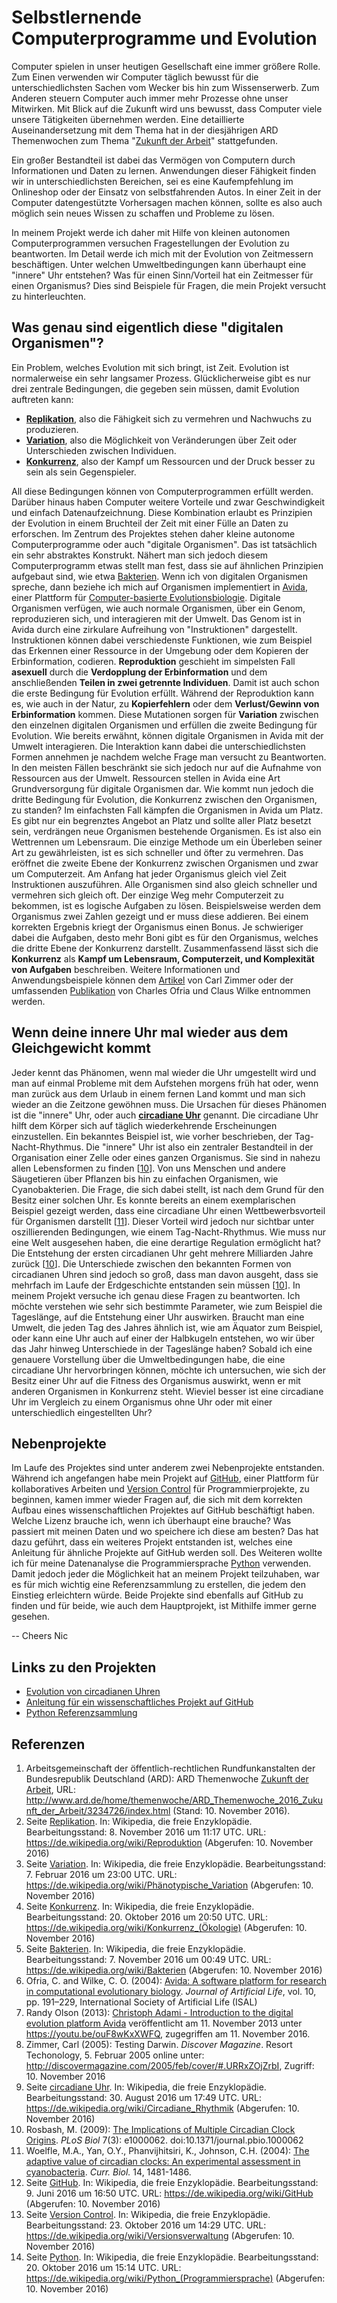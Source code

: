 # Selbstlernende Computerprogramme und Evolution

Computer spielen in unser heutigen Gesellschaft eine immer größere Rolle. Zum Einen verwenden wir Computer täglich bewusst für die unterschiedlichsten Sachen vom Wecker bis hin zum Wissenserwerb. Zum Anderen steuern Computer auch immer mehr Prozesse ohne unser Mitwirken. Mit Blick auf die Zukunft wird uns bewusst, dass Computer viele unsere Tätigkeiten übernehmen werden. Eine detaillierte Auseinandersetzung mit dem Thema hat in der diesjährigen ARD Themenwochen zum Thema "[Zukunft der Arbeit](http://www.ard.de/home/themenwoche/ARD_Themenwoche_2016_Zukunft_der_Arbeit/3234726/index.html)" stattgefunden.

Ein großer Bestandteil ist dabei das Vermögen von Computern durch Informationen und Daten zu lernen. Anwendungen dieser Fähigkeit finden wir in unterschiedlichsten Bereichen, sei es eine Kaufempfehlung im Onlineshop oder der Einsatz von selbstfahrenden Autos. In einer Zeit in der Computer datengestützte Vorhersagen machen können, sollte es also auch möglich sein neues Wissen zu schaffen und Probleme zu lösen.

In meinem Projekt werde ich daher mit Hilfe von kleinen autonomen Computerprogrammen versuchen Fragestellungen der Evolution zu beantworten. Im Detail werde ich mich mit der Evolution von Zeitmessern beschäftigen. Unter welchen Umweltbedingungen kann überhaupt eine "innere" Uhr entstehen? Was für einen Sinn/Vorteil hat ein Zeitmesser für einen Organismus? Dies sind Beispiele für Fragen, die mein Projekt versucht zu hinterleuchten.

## Was genau sind eigentlich diese "digitalen Organismen"?

Ein Problem, welches Evolution mit sich bringt, ist Zeit. Evolution ist normalerweise ein sehr langsamer Prozess. Glücklicherweise gibt es nur drei zentrale Bedingungen, die gegeben sein müssen, damit Evolution auftreten kann:

* [__Replikation__](https://de.wikipedia.org/wiki/Reproduktion), also die Fähigkeit sich zu vermehren und Nachwuchs zu produzieren.
* [__Variation__](https://de.wikipedia.org/wiki/Phänotypische_Variation), also die Möglichkeit von Veränderungen über Zeit oder Unterschieden zwischen Individuen.
* [__Konkurrenz__](https://de.wikipedia.org/wiki/Konkurrenz_(Ökologie)), also der Kampf um Ressourcen und der Druck besser zu sein als sein Gegenspieler.

All diese Bedingungen können von Computerprogrammen erfüllt werden. Darüber hinaus haben Computer weitere Vorteile und zwar Geschwindigkeit und einfach Datenaufzeichnung. Diese Kombination erlaubt es Prinzipien der Evolution in einem Bruchteil der Zeit mit einer Fülle an Daten zu erforschen.
Im Zentrum des Projektes stehen daher kleine autonome Computerprogramme oder auch "digitale Organismen". Das ist tatsächlich ein sehr abstraktes Konstrukt. Nähert man sich jedoch diesem Computerprogramm etwas stellt man fest, dass sie auf ähnlichen Prinzipien aufgebaut sind, wie etwa [Bakterien](https://de.wikipedia.org/wiki/Bakterien). Wenn ich von digitalen Organismen spreche, dann beziehe ich mich auf Organismen implementiert in [Avida](http://www.ofria.com/pubs/2004OfriaEtAl.pdf), einer Plattform für [Computer-basierte Evolutionsbiologie](https://youtu.be/ouF8wKxXWFQ).
Digitale Organismen verfügen, wie auch normale Organismen, über ein Genom, reproduzieren sich, und interagieren mit der Umwelt. Das Genom ist in Avida durch eine zirkulare Aufreihung von "Instruktionen" dargestellt. Instruktionen können dabei verschiedenste Funktionen, wie zum Beispiel das Erkennen einer Ressource in der Umgebung oder dem Kopieren der Erbinformation, codieren.
__Reproduktion__ geschieht im simpelsten Fall __asexuell__ durch die __Verdopplung der Erbinformation__ und dem anschließenden __Teilen in zwei getrennte Individuen__. Damit ist auch schon die erste Bedingung für Evolution erfüllt.
Während der Reproduktion kann es, wie auch in der Natur, zu __Kopierfehlern__ oder dem __Verlust/Gewinn von Erbinformation__ kommen. Diese Mutationen sorgen für __Variation__ zwischen den einzelnen digitalen Organismen und erfüllen die zweite Bedingung für Evolution.
Wie bereits erwähnt, können digitale Organismen in Avida mit der Umwelt interagieren. Die Interaktion kann dabei die unterschiedlichsten Formen annehmen je nachdem welche Frage man versucht zu Beantworten. In den meisten Fällen beschränkt sie sich jedoch nur auf die Aufnahme von Ressourcen aus der Umwelt. Ressourcen stellen in Avida eine Art Grundversorgung für digitale Organismen dar.
Wie kommt nun jedoch die dritte Bedingung für Evolution, die Konkurrenz zwischen den Organismen, zu standen? Im einfachsten Fall kämpfen die Organismen in Avida um Platz. Es gibt nur ein begrenztes Angebot an Platz und sollte aller Platz besetzt sein, verdrängen neue Organismen bestehende Organismen. Es ist also ein Wettrennen um Lebensraum. Die einzige Methode um ein Überleben seiner Art zu gewährleisten, ist es sich schneller und öfter zu vermehren. Das eröffnet die zweite Ebene der Konkurrenz zwischen Organismen und zwar um Computerzeit. Am Anfang hat jeder Organismus gleich viel Zeit Instruktionen auszuführen. Alle Organismen sind also gleich schneller und vermehren sich gleich oft. Der einzige Weg mehr Computerzeit zu bekommen, ist es logische Aufgaben zu lösen. Beispielsweise werden dem Organismus zwei Zahlen gezeigt und er muss diese addieren. Bei einem korrekten Ergebnis kriegt der Organismus einen Bonus. Je schwieriger dabei die Aufgaben, desto mehr Boni gibt es für den Organismus, welches die dritte Ebene der Konkurrenz darstellt. Zusammenfassend lässt sich die __Konkurrenz__ als __Kampf um Lebensraum, Computerzeit, und Komplexität von Aufgaben__ beschreiben.
Weitere Informationen und Anwendungsbeispiele können dem [Artikel](http://discovermagazine.com/2005/feb/cover/#.URRxZOjZrbI) von Carl Zimmer oder der umfassenden [Publikation](http://www.ofria.com/pubs/2004OfriaEtAl.pdf) von Charles Ofria und Claus Wilke entnommen werden.

## Wenn deine innere Uhr mal wieder aus dem Gleichgewicht kommt

Jeder kennt das Phänomen, wenn mal wieder die Uhr umgestellt wird und man auf einmal Probleme mit dem Aufstehen morgens früh hat oder, wenn man zurück aus dem Urlaub in einem fernen Land kommt und man sich wieder an die Zeitzone gewöhnen muss. Die Ursachen für dieses Phänomen ist die "innere" Uhr, oder auch [__circadiane Uhr__](https://de.wikipedia.org/wiki/Circadiane_Rhythmik) genannt. Die circadiane Uhr hilft dem Körper sich auf täglich wiederkehrende Erscheinungen einzustellen. Ein bekanntes Beispiel ist, wie vorher beschrieben, der Tag-Nacht-Rhythmus. Die "innere" Uhr ist also ein zentraler Bestandteil in der Organisation einer Zelle oder eines ganzen Organismus. Sie sind in nahezu allen Lebensformen zu finden [[10](http://journals.plos.org/plosbiology/article?id=10.1371/journal.pbio.1000062)]. Von uns Menschen und andere Säugetieren über Pflanzen bis hin zu einfachen Organismen, wie Cyanobakterien. Die Frage, die sich dabei stellt, ist nach dem Grund für den Besitz einer solchen Uhr. Es konnte bereits an einem exemplarischen Beispiel gezeigt werden, dass eine circadiane Uhr einen Wettbewerbsvorteil für Organismen darstellt [[11](https://www.researchgate.net/publication/8386795_The_adaptive_value_of_circadian_clocks_An_experimental_assessment_in_cyanobacteria)]. Dieser Vorteil wird jedoch nur sichtbar unter oszillierenden Bedingungen, wie einem Tag-Nacht-Rhythmus.
Wie muss nur eine Welt ausgesehen haben, die eine derartige Regulation ermöglicht hat? Die Entstehung der ersten circadianen Uhr geht mehrere Milliarden Jahre zurück [[10](http://journals.plos.org/plosbiology/article?id=10.1371/journal.pbio.1000062)]. Die Unterschiede zwischen den bekannten Formen von circadianen Uhren sind jedoch so groß, dass man davon ausgeht, dass sie mehrfach im Laufe der Erdgeschichte entstanden sein müssen [[10](http://journals.plos.org/plosbiology/article?id=10.1371/journal.pbio.1000062)].
In meinem Projekt versuche ich genau diese Fragen zu beantworten. Ich möchte verstehen wie sehr sich bestimmte Parameter, wie zum Beispiel die Tageslänge, auf die Entstehung einer Uhr auswirken. Braucht man eine Umwelt, die jeden Tag des Jahres ähnlich ist, wie am Äquator zum Beispiel, oder kann eine Uhr auch auf einer der Halbkugeln entstehen, wo wir über das Jahr hinweg Unterschiede in der Tageslänge haben? Sobald ich eine genauere Vorstellung über die Umweltbedingungen habe, die eine circadiane Uhr hervorbringen können, möchte ich untersuchen, wie sich der Besitz einer Uhr auf die Fitness des Organismus auswirkt, wenn er mit anderen Organismen in Konkurrenz steht. Wieviel besser ist eine circadiane Uhr im Vergleich zu einem Organismus ohne Uhr oder mit einer unterschiedlich eingestellten Uhr?

## Nebenprojekte

Im Laufe des Projektes sind unter anderem zwei Nebenprojekte entstanden. Während ich angefangen habe mein Projekt auf [GitHub](https://de.wikipedia.org/wiki/GitHub), einer Plattform für kollaboratives Arbeiten und [Version Control](https://de.wikipedia.org/wiki/Versionsverwaltung) für Programmierprojekte, zu beginnen, kamen immer wieder Fragen auf, die sich mit dem korrekten Aufbau eines wissenschaftlichen Projektes auf GitHub beschäftigt haben. Welche Lizenz brauche ich, wenn ich überhaupt eine brauche? Was passiert mit meinen Daten und wo speichere ich diese am besten? Das hat dazu geführt, dass ein weiteres Projekt entstanden ist, welches eine Anleitung für ähnliche Projekte auf GitHub werden soll.
Des Weiteren wollte ich für meine Datenanalyse die Programmiersprache [Python](https://de.wikipedia.org/wiki/Python_(Programmiersprache)) verwenden. Damit jedoch jeder die Möglichkeit hat an meinem Projekt teilzuhaben, war es für mich wichtig eine Referenzsammlung zu erstellen, die jedem den Einstieg erleichtern würde. Beide Projekte sind ebenfalls auf GitHub zu finden und für beide, wie auch dem Hauptprojekt, ist Mithilfe immer gerne gesehen.

-- Cheers Nic

## Links zu den Projekten
* [Evolution von circadianen Uhren](https://github.com/schmelling/clock_evo)
* [Anleitung für ein wissenschaftliches Projekt auf GitHub](https://github.com/schmelling/how_to_science_repo)
* [Python Referenzsammlung](https://github.com/schmelling/python_materials)

## Referenzen
1. Arbeitsgemeinschaft der öffentlich-rechtlichen Rundfunkanstalten der Bundesrepublik Deutschland (ARD): ARD Themenwoche [Zukunft der Arbeit](http://www.ard.de/home/themenwoche/ARD_Themenwoche_2016_Zukunft_der_Arbeit/3234726/index.html), URL: http://www.ard.de/home/themenwoche/ARD_Themenwoche_2016_Zukunft_der_Arbeit/3234726/index.html (Stand: 10. November 2016).
2. Seite [Replikation](https://de.wikipedia.org/wiki/Reproduktion). In: Wikipedia, die freie Enzyklopädie. Bearbeitungsstand: 8. November 2016 um 11:17 UTC. URL: https://de.wikipedia.org/wiki/Reproduktion (Abgerufen: 10. November 2016)
3. Seite [Variation](https://de.wikipedia.org/wiki/Phänotypische_Variation). In: Wikipedia, die freie Enzyklopädie. Bearbeitungsstand: 7. Februar 2016 um 23:00 UTC. URL: https://de.wikipedia.org/wiki/Phänotypische_Variation (Abgerufen: 10. November 2016)
4. Seite [Konkurrenz](https://de.wikipedia.org/wiki/Konkurrenz_(Ökologie)). In: Wikipedia, die freie Enzyklopädie. Bearbeitungsstand: 20. Oktober 2016 um 20:50 UTC. URL: https://de.wikipedia.org/wiki/Konkurrenz_(Ökologie) (Abgerufen: 10. November 2016)
5. Seite [Bakterien](https://de.wikipedia.org/wiki/Bakterien). In: Wikipedia, die freie Enzyklopädie. Bearbeitungsstand: 7. November 2016 um 00:49 UTC. URL: https://de.wikipedia.org/wiki/Bakterien (Abgerufen: 10. November 2016)
6. Ofria, C. and Wilke, C. O. (2004): [Avida: A software platform for research in computational
evolutionary biology](http://www.ofria.com/pubs/2004OfriaEtAl.pdf). *Journal of Artificial Life*, vol. 10, pp. 191–229,
International Society of Artificial Life (ISAL)
7. Randy Olson (2013): [Christoph Adami - Introduction to the digital evolution platform Avida](https://youtu.be/ouF8wKxXWFQ) veröffentlicht am 11. November 2013 unter https://youtu.be/ouF8wKxXWFQ, zugegriffen am 11. November 2016.
8. Zimmer, Carl (2005): Testing Darwin. *Discover Magazine*. Resort Techonology, 5. Februar 2005 online unter: http://discovermagazine.com/2005/feb/cover/#.URRxZOjZrbI, Zugriff: 10. November 2016
9. Seite [circadiane Uhr](https://de.wikipedia.org/wiki/Circadiane_Rhythmik). In: Wikipedia, die freie Enzyklopädie. Bearbeitungsstand: 30. August 2016 um 17:49 UTC. URL: https://de.wikipedia.org/wiki/Circadiane_Rhythmik (Abgerufen: 10. November 2016)
10. Rosbash, M. (2009): [The Implications of Multiple Circadian Clock Origins](http://journals.plos.org/plosbiology/article?id=10.1371/journal.pbio.1000062). *PLoS Biol* 7(3): e1000062. doi:10.1371/journal.pbio.1000062
11. Woelfle, M.A., Yan, O.Y., Phanvijhitsiri, K., Johnson, C.H. (2004): [The adaptive value of circadian
clocks: An experimental assessment in cyanobacteria](https://www.researchgate.net/publication/8386795_The_adaptive_value_of_circadian_clocks_An_experimental_assessment_in_cyanobacteria). *Curr. Biol.* 14, 1481-1486.
12. Seite [GitHub](https://de.wikipedia.org/wiki/GitHub). In: Wikipedia, die freie Enzyklopädie. Bearbeitungsstand: 9. Juni 2016 um 16:50 UTC. URL: https://de.wikipedia.org/wiki/GitHub (Abgerufen: 10. November 2016)
13. Seite [Version Control](https://de.wikipedia.org/wiki/Versionsverwaltung). In: Wikipedia, die freie Enzyklopädie. Bearbeitungsstand: 23. Oktober 2016 um 14:29 UTC. URL: https://de.wikipedia.org/wiki/Versionsverwaltung (Abgerufen: 10. November 2016)
14. Seite [Python](https://de.wikipedia.org/wiki/Python_(Programmiersprache)). In: Wikipedia, die freie Enzyklopädie. Bearbeitungsstand: 20. Oktober 2016 um 15:14 UTC. URL: https://de.wikipedia.org/wiki/Python_(Programmiersprache) (Abgerufen: 10. November 2016)

